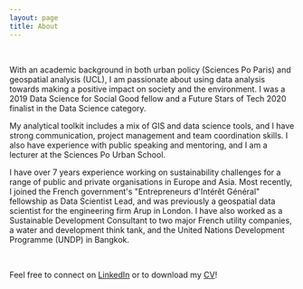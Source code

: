```yaml
---
layout: page
title: About
---
```


&nbsp;

With an academic background in both urban policy (Sciences Po Paris) and geospatial analysis (UCL), I am passionate about using data analysis towards making a positive impact on society and the environment. I was a 2019 Data Science for Social Good fellow and a Future Stars of Tech 2020 finalist in the Data Science category.


My analytical toolkit includes a mix of GIS and data science tools, and I have strong communication, project management and team coordination skills. I also have experience with public speaking and mentoring, and I am a lecturer at the Sciences Po Urban School.


I have over 7 years experience working on sustainability challenges for a range of public and private organisations in Europe and Asia. Most recently, I joined the French government's "Entrepreneurs d'Intérêt Général" fellowship as Data Scientist Lead, and was previously a geospatial data scientist for the engineering firm Arup in London. I have also worked as a Sustainable Development Consultant to two major French utility companies, a water and development think tank, and the United Nations Development Programme (UNDP) in Bangkok.



&nbsp;

Feel free to connect on [LinkedIn](https://www.linkedin.com/in/raphaelle-roffo/) or to download my [CV](https://raphaelleroffo.github.io/docs/assets/pdf/Raphaelle%20Roffo%20-%20CV.pdf)!

